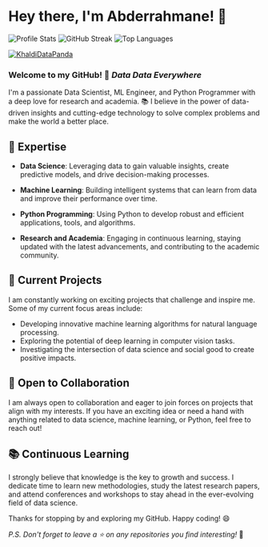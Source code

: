 # Hey there, I'm Abderrahmane! 👋



![Profile Stats](https://github-readme-stats.vercel.app/api?username=KhaldiDataPanda&theme=dracula&hide_border=false&include_all_commits=false&count_private=false)
![GitHub Streak](https://github-readme-streak-stats.herokuapp.com/?user=KhaldiDataPanda&theme=dracula&hide_border=false)
![Top Languages](https://github-readme-stats.vercel.app/api/top-langs/?username=KhaldiDataPanda&theme=dracula&hide_border=false&include_all_commits=false&count_private=false&layout=compact)




<p align="left"> <a href="https://github.com/ryo-ma/github-profile-trophy"><img src="https://github-profile-trophy.vercel.app/?username=KhaldiDataPanda" alt="KhaldiDataPanda" /></a> </p>


### Welcome to my GitHub! 🚀 <i>Data Data Everywhere</i>

I'm a passionate Data Scientist, ML Engineer, and Python Programmer with a deep love for research and academia. 📚 I believe in the power of data-driven insights and cutting-edge technology to solve complex problems and make the world a better place.

## 🧠 Expertise

- **Data Science**: Leveraging data to gain valuable insights, create predictive models, and drive decision-making processes.

- **Machine Learning**: Building intelligent systems that can learn from data and improve their performance over time.

- **Python Programming**: Using Python to develop robust and efficient applications, tools, and algorithms.

- **Research and Academia**: Engaging in continuous learning, staying updated with the latest advancements, and contributing to the academic community.

## 🔭 Current Projects

I am constantly working on exciting projects that challenge and inspire me. Some of my current focus areas include:

- Developing innovative machine learning algorithms for natural language processing.
- Exploring the potential of deep learning in computer vision tasks.
- Investigating the intersection of data science and social good to create positive impacts.

## 🌱 Open to Collaboration

I am always open to collaboration and eager to join forces on projects that align with my interests. If you have an exciting idea or need a hand with anything related to data science, machine learning, or Python, feel free to reach out!

## 📚 Continuous Learning

I strongly believe that knowledge is the key to growth and success. I dedicate time to learn new methodologies, study the latest research papers, and attend conferences and workshops to stay ahead in the ever-evolving field of data science.


Thanks for stopping by and exploring my GitHub. Happy coding! 😄

*P.S. Don't forget to leave a ⭐️ on any repositories you find interesting!* 🌟
